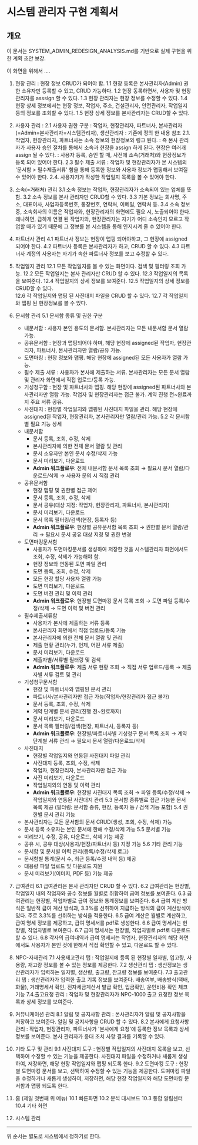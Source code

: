 # 시스템 관리자 구현 계획서

## 개요
이 문서는 SYSTEM_ADMIN_REDESIGN_ANALYSIS.md를 기반으로 실제 구현을 위한 계획 초안 보강. 

이 화면을 위해서 ....
1. 현장 관리 : 현장 정보 CRUD가 되어야 함. 
  1.1 현장 등록은 본사관리자(Admin) 권한 소유자만 등록할 수 있고, CRUD 가능하다. 
  1.2 현장 동록하면서, 사용자 및 현장관리자를 asssign 할 수 있다. 
  1.3 현장 관리자는 현장 정보를 수정할 수 있다. 
  1.4 현장 상세 정보에서는 현장 정보, 작업자, 주소, 건설관리자, 안전관리자, 작업일지 등의 정보를 조회할 수 있다.
  1.5 현장 상세 정보를 본사관리자는 CRUD할 수 있다.  

2. 사용자 관리 : 
  2.1 사용자 권한 구분 : 작업자, 현장관리자, 파트너사, 본사관리자 (=Admin=본사관리자=시스템관리자), 생산관리자 
    : 기존에 정의 한 내용 참조 
  2.1. 작업자, 현장관리자, 파트너사는 소속 정보와 현장정보와 링크 된다. 
    : 즉 본사 관리자가 사용자 승인 절차를 통해서 소속과 현장을 assign 하게 된다. 현장은 여러개 assign 될 수 있다. 
    : 사용자 등록, 승인 할 때, 사전에 소속(거래처)와 현장정보가 등록 되어 있어야 한다. 
  2.3 필수 제출 서류
    : 작업자 및 현장관리자가 본 시스템의 '문서함 > 필수제출서류' 함을 통해 등록한 정보와 사용자 정보가 맵핑해서 보여질 수 있어야 한다. 
  2.4. 사용자가가 작성한 작업일지 목록을 볼 수 있어야 한다. 
    
3. 소속(=거래처) 관리
  3.1 소속 정보는 작업자, 현장관리자가 소속되어 있는 업체를 뜻함. 
  3.2 소속 정보를 본사 관리자만 CRUD할 수 있다. 
  3.3 기본 정보는 회사명, 주소, 대표이사, 사업자등록번호, 통장번호, 연락처, 이메일, 연락처 등. 
  3.4 소속 정보 중, 소속회사의 이름은 작업자와, 현장관리자의 화면에도 필요 시, 노출되어야 한다. 
      왜나하면, 급하게 연결 된 작업자와, 현장관리자는 자기가 어디 소속인지 모르고 작업할 때가 있기 때문에 그 정보롤 본 시스템을 통해 인지시켜 줄 수 있어야 한다.  

4. 파트너사 관리
  4.1 파트너사 정보는 현장이 맵핑 되어야하고, 그 현장에 assigned 되어야 한다. 
  4.2 파트너사 등록은 본사관리자가 하고, CRUD 할 수 있다. 
  4.3 파트너사 계정의 사용자는 자기가 속한 파트너사 정보를 보고 수정할 수 있다. 

12. 작업일지 관리 
  12.1 모든 작업일지를 볼 수 있는 화면이다. 검색 및 필터링 조회 가능. 
  12.2 모든 작업일지는 본사 관리자만 CRUD 할 수 있다.
  12.3 작업일지의 목록을 보여준다. 
  12.4 작업일지의 상세 정보를 보여준다. 
  12.5 작업일지의 상세 정보를 CRUD할 수 있다.  
  12.6 각 작업일지와 맵핑 된 사진대지 파일을 CRUD 할 수 있다. 
  12.7 각 작업일지와 맵핑 된 현장정보를 볼 수 있다. 

5. 문서함 관리 
  5.1 문서함 종류 및 권한 구분
    - 내문서함 : 사용자 본인 용도의 문서함. 본사관리자는 모든 내문서함 문서 열람 가능.
    - 공유문서함 : 현장과 맵핑되어야 하며, 해당 현장에 assigned된 작업자, 현장관리자, 파트너사, 본사관리자만 열람/공유 가능.
    - 도면마킹 : 현장 정보와 맵핑. 해당 현장에 assigned된 모든 사용자가 열람 가능.
    - 필수 제출 서류 : 사용자가 본사에 제출하는 서류. 본사관리자는 모든 문서 열람 및 관리자 화면에서 직접 업로드/등록 가능.
    - 기성청구함 : 현장 및 파트너사와 맵핑. 해당 현장에 assigned된 파트너사와 본사관리자만 열람 가능. 작업자 및 현장관리자는 접근 불가. 계약 진행 전~완료까지 주요 서류 공유.
    - 사진대지 : 현장별 작업일지와 맵핑된 사진대지 파일을 관리. 해당 현장에 assigned된 작업자, 현장관리자, 본사관리자만 열람/관리 가능.
  5.2 각 문서함별 필요 기능 상세
    - 내문서함
      - 문서 등록, 조회, 수정, 삭제
      - 본사관리자에 의한 전체 문서 열람 및 관리
      - 문서 소유자만 본인 문서 수정/삭제 가능
      - 문서 미리보기, 다운로드
      - **Admin 워크플로우**: 전체 내문서함 문서 목록 조회 → 필요시 문서 열람/다운로드/삭제 → 사용자 문의 시 직접 관리
    - 공유문서함
      - 현장 맵핑 및 권한별 접근 제어
      - 문서 등록, 조회, 수정, 삭제
      - 문서 공유(대상 지정: 작업자, 현장관리자, 파트너사, 본사관리자)
      - 문서 미리보기, 다운로드
      - 문서 목록 필터링/검색(현장, 등록자 등)
      - **Admin 워크플로우**: 현장별 공유문서함 목록 조회 → 권한별 문서 열람/관리 → 필요시 문서 공유 대상 지정 및 권한 변경
    - 도면마킹문서함
      - 사용자가 도면마킹문서를 생성하여 저장한 것을 시스템관리자 화면에서도 조회, 수정, 삭제가 가능해야 함. 
      - 현장 정보와 연동된 도면 파일 관리
      - 도면 등록, 조회, 수정, 삭제
      - 모든 현장 할당 사용자 열람 가능
      - 도면 미리보기, 다운로드
      - 도면 버전 관리 및 이력 관리
      - **Admin 워크플로우**: 현장별 도면마킹 문서 목록 조회 → 도면 파일 등록/수정/삭제 → 도면 이력 및 버전 관리
    - 필수제출서류함
      - 사용자가 본사에 제출하는 서류 등록
      - 본사관리자 화면에서 직접 업로드/등록 기능
      - 본사관리자에 의한 전체 문서 열람 및 관리
      - 제출 현황 관리(누가, 언제, 어떤 서류 제출)
      - 문서 미리보기, 다운로드
      - 제출자별/서류별 필터링 및 검색
      - **Admin 워크플로우**: 제출 서류 현황 조회 → 직접 서류 업로드/등록 → 제출자별 서류 검토 및 관리
    - 기성청구문서함
      - 현장 및 파트너사와 맵핑된 문서 관리
      - 파트너사/본사관리자만 접근 가능(작업자/현장관리자 접근 불가)
      - 문서 등록, 조회, 수정, 삭제
      - 계약 단계별 문서 관리(진행 전~완료까지)
      - 문서 미리보기, 다운로드
      - 문서 목록 필터링/검색(현장, 파트너사, 등록자 등)
      - **Admin 워크플로우**: 현장별/파트너사별 기성청구 문서 목록 조회 → 계약 단계별 서류 관리 → 필요시 문서 열람/다운로드/삭제
    - 사진대지
      - 현장별 작업일지와 연동된 사진대지 파일 관리
      - 사진대지 등록, 조회, 수정, 삭제
      - 작업자, 현장관리자, 본사관리자만 접근 가능
      - 사진 미리보기, 다운로드
      - 작업일지와의 연동 및 이력 관리
      - **Admin 워크플로우**: 현장별 사진대지 목록 조회 → 파일 등록/수정/삭제 → 작업일지와 연동된 사진대지 관리
  5.3 문서함 종류별로 접근 가능한 문서 목록 제공 (필터링: 문서함 종류, 현장, 등록자 등 / 검색 기능 포함)
  5.4 권한별 문서 관리 기능
    - 본사관리자는 모든 문서함의 문서 CRUD(생성, 조회, 수정, 삭제) 가능
    - 문서 등록 소유자는 본인 문서에 한해 수정/삭제 가능
  5.5 문서별 기능
    - 미리보기, 수정, 공유, 다운로드, 삭제 기능 제공
    - 공유 시, 공유 대상(사용자/현장/파트너사 등) 지정 가능
  5.6 기타 관리 기능
    - 문서함 및 문서별 이력 관리(등록/수정/삭제 로그)
    - 문서함별 통계(문서 수, 최근 등록/수정 내역 등) 제공
    - 대용량 파일 업로드 및 다운로드 지원
    - 문서 미리보기(이미지, PDF 등) 기능 제공

6. 급여관리 
  6.1 급여관리은 본사 관리자만 CRUD 할 수 있다. 
  6.2 급여관리는 현장별, 작업일지 내의 작업자와 공수 정보를 월별로 취합하여 급여 정보를 보여준다. 
  6.3 급여관리는 현장별, 작업자별로 급여 정보와 통계정보를 보여준다. 
  6.4 급여 계산 방식은 일반적 급여 계산 방식과, 3.3%를 선취하여 지급하는 방식의 급여 계산방식이 있다. 주로 3.3%를 선취하는 방식을 적용한다. 
  6.5 급여 계산은 월별로 계산하고, 급여 명세 정보를 제공하고, 급여 명세서를 pdf로 생성한다. 
  6.6 급여 명세서는 현장별, 작업자별로 보여준다. 
  6.7 급여 명세서는 현장별, 작업자별로 pdf로 다운로드 할 수 있다.
  6.8 각자의 급여내역과 급여 명세서는 작업자, 현장관리자의 해당 화면에서도 사용자가 본인 것에 한해서 직접 확인할 수 있고, 다운로드 할 수 있다. 

7. NPC-자재관리
  7.1 사용재고관리 탭 : 작업일지에 등록 된 현장별 일자별, 입고량, 사용량, 재고량 정보를 볼 수 있는 정보를 제공한다. 
  7.2 생산관리 탭 : 생산정보는 생산관리자가 입력하는 일자별, 생산량, 출고량, 잔고량 정보를 보여준다.
  7.3 출고관리 탭 : 생산관리자가 입력한 출고 기록 정보를 보여준다. 배송여부, 배송방식(택배, 화물), 거래명세서 확인, 전자세금계산서 발급 확인, 입금확인, 운인비용 확인 체크 기능 
  7.4.출고요청 관리 : 작업자 및 현장관리자가 NPC-1000 출고 요청한 정보 목록과 상세 정보를 보여준다. 

8. 커뮤니케이션 관리
  8.1 알림 및 공지사항 관리 : 본사관리자가 알림 및 공지사항을 저장하고 보여준다. 알림 및 공지사항을 CRUD 할 수 있다. 
  8.2 본사에게 요청사항 관리 : 작업자, 현장관리자, 파트너사가 '본사에게 요청'에 등록한 정보 목록과 상세 정보를 보여준다. 본사 관리자가 응대 조치 사항 결과를 기록할 수 있다. 

9. 기타 도구 및 관리
  9.1 사진대지 도구 : 현장별 작업일지의 사진대지 목록을 보고, 선택하여 수정할 수 있는 기능을 제공한다. 사진대지 파일을 수정하거나 새롭게 생성하여, 저장하면, 해당 현장 작업일지와 맵핑 되도록 한다. 
  9.2 도면마킹 도구 : 현장별 도면마킹 문서를 보고, 선택하여 수정할 수 있는 기능을 제공한다. 도며마킹 파일을 수정하거나 새롭게 생성하여, 저장하면, 해당 현장 작업일지와 해당 도면마킹 문서함과 맵핑 되도록 한다. 

10. 홈 (제일 첫번째 위 메뉴)
  10.1 빠른화면
  10.2 분석 대시보드 
  10.3 통합 알림센터 
  10.4 기타 화면            

11. 시스템 관리 

-------
위 순서는 별도로 시스템에서 정하기로 한다. 

